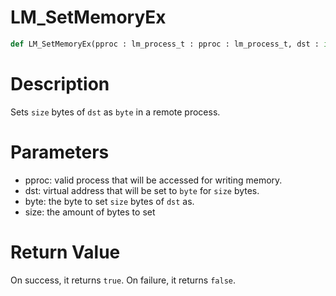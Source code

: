 # LM_SetMemoryEx

```python
def LM_SetMemoryEx(pproc : lm_process_t : pproc : lm_process_t, dst : int : dst : int, byte : bytes : byte : bytes, size : int : size : int) -> Optional[None]:
```

# Description

Sets `size` bytes of `dst` as `byte` in a remote process.

# Parameters

- pproc: valid process that will be accessed for writing memory.
- dst: virtual address that will be set to `byte` for `size` bytes.
- byte: the byte to set `size` bytes of `dst` as.
- size: the amount of bytes to set

# Return Value

On success, it returns `true`. On failure, it returns `false`.


